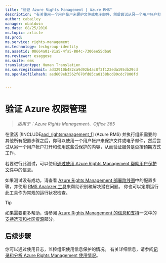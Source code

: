 ```yaml
---
title: "验证 Azure Rights Management | Azure RMS"
description: "有关使用一个用户帐户来保护文件或电子邮件，然后尝试从另一个用户帐户打开和使用这些受保护的内容，从而验证服务是否按预期方式工作的说明。"
author: cabailey
manager: mbaldwin
ms.date: 08/25/2016
ms.topic: article
ms.prod: 
ms.service: rights-management
ms.technology: techgroup-identity
ms.assetid: 08664a01-81a5-4fa5-884c-7306ee55dba0
ms.reviewer: esaggese
ms.suite: ems
translationtype: Human Translation
ms.sourcegitcommit: ad32910b482ca9d92b4ac8f3f123eda195db29cd
ms.openlocfilehash: aed609eb3562f670fd85ca8138bcd89cdc7800fd


---
```


# 验证 Azure 权限管理

>*适用于：Azure Rights Management、Office 365*

在激活 [!INCLUDE[aad_rightsmanagement_1](../includes/aad_rightsmanagement_1_md.md)] (Azure RMS) 并执行组织需要的其他所有配置步骤之后，你可以使用一个用户帐户来保护文件或电子邮件，然后尝试从另一个用户帐户打开和使用这些受保护的内容，从而验证服务是否按预期方式工作。

若要进行此测试，可以使用[通过使用 Azure Rights Management 帮助用户保护文件](help-users.md)中的信息。

如果测试没有成功，请查看 [Azure Rights Management 部署路线图](../plan-design/deployment-roadmap.md)中的配置步骤，并使用 [RMS Analyzer 工具](http://www.microsoft.com/en-us/download/details.aspx?id=46437)来帮助识别和解决潜在问题。 你也可以定期运行此工具作为常规的运行状况检查。

> [!TIP]
> 如果需要更多帮助，请参阅 [Azure Rights Management 的信息和支持](../get-started/information-support.md)一文中的[支持选项和社区资源](../get-started/information-support.md#support-options-and-community-resources)部分。

## 后续步骤

你可以通过使用日志，监控组织使用信息保护的情况。 有关详细信息，请参阅[记录和分析 Azure Rights Management 使用情况](log-analyze-usage.md)。






<!--HONumber=Aug16_HO4-->


